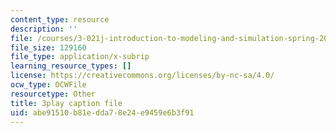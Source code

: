```yaml
---
content_type: resource
description: ''
file: /courses/3-021j-introduction-to-modeling-and-simulation-spring-2012/abe91510b81edda78e24e9459e6b3f91_FvwDJ3Op2Js.srt
file_size: 129160
file_type: application/x-subrip
learning_resource_types: []
license: https://creativecommons.org/licenses/by-nc-sa/4.0/
ocw_type: OCWFile
resourcetype: Other
title: 3play caption file
uid: abe91510-b81e-dda7-8e24-e9459e6b3f91
---
```

